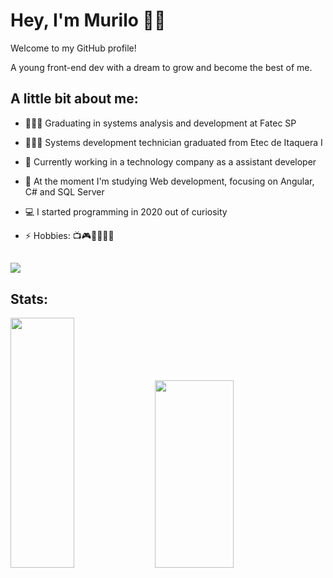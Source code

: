 # Hey, I'm Murilo 👋🏾

Welcome to my GitHub profile!

A young front-end dev with a dream to grow and become the best of me.

## A little bit about me:

- 👨🏾‍💻 Graduating in systems analysis and development at Fatec SP

- 👨🏾‍🎓 Systems development technician graduated from Etec de Itaquera I
  
- 🔭 Currently working in a technology company as a assistant developer
  
- 🌱 At the moment I'm studying Web development, focusing on Angular, C# and SQL Server
  
- 💻 I started programming in 2020 out of curiosity
  
- ⚡ Hobbies: 📺🎮🏋🏾‍♂️🎶

## 
<a href="https://skillicons.dev">
  <img src="https://skillicons.dev/icons?i=ts,angular,react,tailwind,cs,java,c"/>
</a>

## Stats:
<div display="flex" align-items="center">
  <img width="45%" height="400px" src="https://github-readme-stats.vercel.app/api?username=mureulos&theme=github_dark">
  <img width="50%" height="300px" src="https://github-readme-stats.vercel.app/api/top-langs/?username=mureulos&theme=github_dark">
</div>
